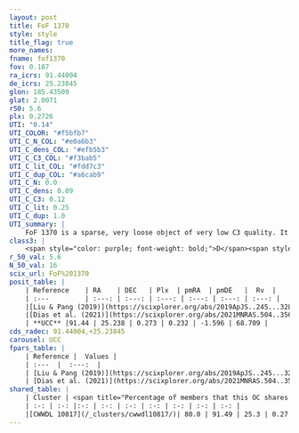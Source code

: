 ```yaml
---
layout: post
title: FoF 1370
style: style
title_flag: true
more_names: 
fname: fof1370
fov: 0.187
ra_icrs: 91.44004
de_icrs: 25.23845
glon: 185.43509
glat: 2.0071
r50: 5.6
plx: 0.2726
UTI: "0.14"
UTI_COLOR: "#f5bfb7"
UTI_C_N_COL: "#e0a6b3"
UTI_C_dens_COL: "#efb5b3"
UTI_C_C3_COL: "#f3bab5"
UTI_C_lit_COL: "#fdd7c3"
UTI_C_dup_COL: "#a6cab9"
UTI_C_N: 0.0
UTI_C_dens: 0.09
UTI_C_C3: 0.12
UTI_C_lit: 0.25
UTI_C_dup: 1.0
UTI_summary: |
    FoF 1370 is a sparse, very loose object of very low C3 quality. It is poorly studied in the literature. This object shares a large percentage of members with a later reported entry.<br><br><span style="color: #99180f; font-weight: bold;">Warning: </span>contains less than 25 stars with <i>P>0.5</i> estimated.
class3: |
    <span style="color: purple; font-weight: bold;">D</span><span style="color: red; font-weight: bold;">C</span>
r_50_val: 5.6
N_50_val: 16
scix_url: FoF%201370
posit_table: |
    | Reference    | RA    | DEC   | Plx  | pmRA  | pmDE   |  Rv  |
    | :---         | :---: | :---: | :---: | :---: | :---: | :---: |
    |[Liu & Pang (2019)](https://scixplorer.org/abs/2019ApJS..245...32L) | 91.432 | 25.272 | 0.264 | 0.297 | -1.62 | -- |
    |[Dias et al. (2021)](https://scixplorer.org/abs/2021MNRAS.504..356D) | 91.401 | 25.253 | 0.258 | 0.233 | -1.604 | 18.355 |
    | **UCC** |91.44 | 25.238 | 0.273 | 0.232 | -1.596 | 68.709 | 
cds_radec: 91.44004,+25.23845
carousel: UCC
fpars_table: |
    | Reference |  Values |
    | :---  |  :---:  |
    | [Liu & Pang (2019)](https://scixplorer.org/abs/2019ApJS..245...32L) | `Age=0.576, Z=0.25` |
    | [Dias et al. (2021)](https://scixplorer.org/abs/2021MNRAS.504..356D) | `Av=1.183, Dist=3369, logage=8.774, [Fe/H]=-0.113` |
shared_table: |
    | Cluster | <span title="Percentage of members that this OC shares with the ones listed">%</span>   | RA   | DEC   | Plx   | pmRA  | pmDE  | Rv | UTI |
    | :-: | :-: |:-: | :-: | :-: | :-: | :-: | :-: | :-: |
    |[CWWDL 10817](/_clusters/cwwdl10817/)| 80.0 | 91.49 | 25.3 | 0.27 | 0.25 | -1.65 | 45.25 |0.11 |
---
```

